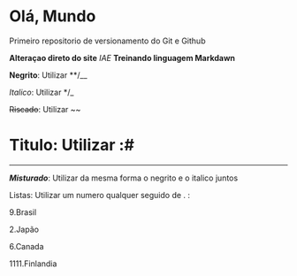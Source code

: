 # Olá, Mundo
 Primeiro repositorio de versionamento do Git e Github

**Alteraçao direto do site**
*IAE* 
__Treinando linguagem Markdawn__

**Negrito**: Utilizar **/__

*Italico*: Utilizar  */_

~~Riscado~~: Utilizar ~~

# Titulo: Utilizar :#
***

__*Misturado*__: Utilizar da mesma forma o negrito e o italico juntos

Listas: Utilizar um numero qualquer seguido de . :

9.Brasil

2.Japão

6.Canada

1111.Finlandia
